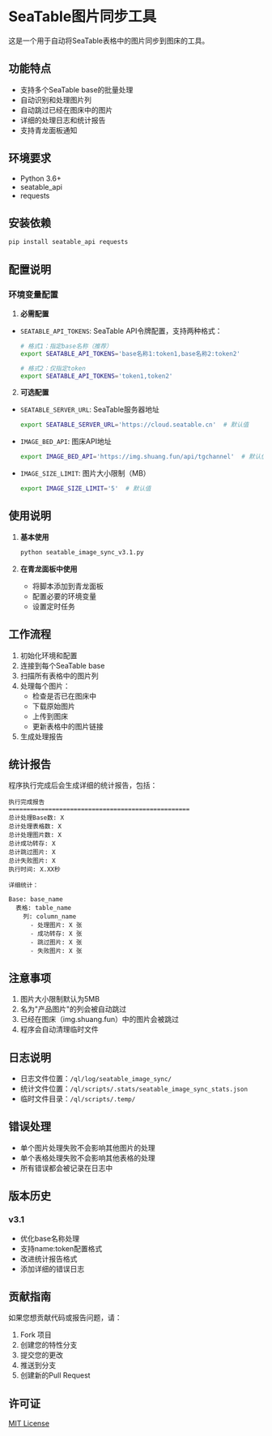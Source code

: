 # SeaTable图片同步工具

这是一个用于自动将SeaTable表格中的图片同步到图床的工具。

## 功能特点

- 支持多个SeaTable base的批量处理
- 自动识别和处理图片列
- 自动跳过已经在图床中的图片
- 详细的处理日志和统计报告
- 支持青龙面板通知

## 环境要求

- Python 3.6+
- seatable_api
- requests

## 安装依赖

```bash
pip install seatable_api requests
```

## 配置说明

### 环境变量配置

1. **必需配置**

- `SEATABLE_API_TOKENS`: SeaTable API令牌配置，支持两种格式：
  ```bash
  # 格式1：指定base名称（推荐）
  export SEATABLE_API_TOKENS='base名称1:token1,base名称2:token2'
  
  # 格式2：仅指定token
  export SEATABLE_API_TOKENS='token1,token2'
  ```

2. **可选配置**

- `SEATABLE_SERVER_URL`: SeaTable服务器地址
  ```bash
  export SEATABLE_SERVER_URL='https://cloud.seatable.cn'  # 默认值
  ```

- `IMAGE_BED_API`: 图床API地址
  ```bash
  export IMAGE_BED_API='https://img.shuang.fun/api/tgchannel'  # 默认值
  ```

- `IMAGE_SIZE_LIMIT`: 图片大小限制（MB）
  ```bash
  export IMAGE_SIZE_LIMIT='5'  # 默认值
  ```

## 使用说明

1. **基本使用**
   ```bash
   python seatable_image_sync_v3.1.py
   ```

2. **在青龙面板中使用**
   - 将脚本添加到青龙面板
   - 配置必要的环境变量
   - 设置定时任务

## 工作流程

1. 初始化环境和配置
2. 连接到每个SeaTable base
3. 扫描所有表格中的图片列
4. 处理每个图片：
   - 检查是否已在图床中
   - 下载原始图片
   - 上传到图床
   - 更新表格中的图片链接
5. 生成处理报告

## 统计报告

程序执行完成后会生成详细的统计报告，包括：
```
执行完成报告
==================================================
总计处理Base数: X
总计处理表格数: X
总计处理图片数: X
总计成功转存: X
总计跳过图片: X
总计失败图片: X
执行时间: X.XX秒

详细统计：

Base: base_name
  表格: table_name
    列: column_name
      - 处理图片: X 张
      - 成功转存: X 张
      - 跳过图片: X 张
      - 失败图片: X 张
```

## 注意事项

1. 图片大小限制默认为5MB
2. 名为"产品图片"的列会被自动跳过
3. 已经在图床（img.shuang.fun）中的图片会被跳过
4. 程序会自动清理临时文件

## 日志说明

- 日志文件位置：`/ql/log/seatable_image_sync/`
- 统计文件位置：`/ql/scripts/.stats/seatable_image_sync_stats.json`
- 临时文件目录：`/ql/scripts/.temp/`

## 错误处理

- 单个图片处理失败不会影响其他图片的处理
- 单个表格处理失败不会影响其他表格的处理
- 所有错误都会被记录在日志中

## 版本历史

### v3.1
- 优化base名称处理
- 支持name:token配置格式
- 改进统计报告格式
- 添加详细的错误日志

## 贡献指南

如果您想贡献代码或报告问题，请：
1. Fork 项目
2. 创建您的特性分支
3. 提交您的更改
4. 推送到分支
5. 创建新的Pull Request

## 许可证

[MIT License](LICENSE) 